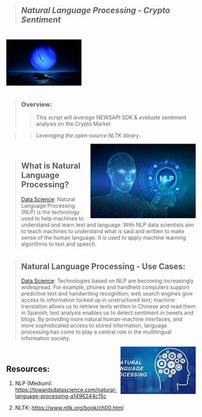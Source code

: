 >## *Natural Language Processing - Crypto Sentiment*  
#

<img src="Images/neptune.jpg" align="center" width="200px"/>
<br clear="center"/>


#

>### Overview: 
>> This script will *leverage* NEWSAPI SDK & *evaluate* sentiment analysis on the Crypto Market

>> *Leveraging the open-source NLTK library*.

<img src="Images/NLP.jfif" align="right" width="280px"/>
<br clear="center"/>


>## What is Natural Language Processing?
> [Data Science](https://towardsdatascience.com/natural-language-processing-a1496244c15c): Natural Language Processing (NLP) is the technology used to help machines to understand and learn text and language. With NLP data scientists aim to teach machines to understand what is said and written to make sense of the human language. It is used to apply machine learning algorithms to text and speech.
#
>## Natural Language Processing - Use Cases:
> [Data Science](https://www.nltk.org/book/ch00.html): Technologies based on NLP are becoming increasingly widespread. For example, phones and handheld computers support predictive text and handwriting recognition; web search engines give access to information locked up in unstructured text; machine translation allows us to retrieve texts written in Chinese and read them in Spanish; text analysis enables us to detect sentiment in tweets and blogs. By providing more natural human-machine interfaces, and more sophisticated access to stored information, language processing has come to play a central role in the multilingual information society.
>
<img src="Images/NLP2.jfif" align="right" width="200px"/>
<br clear="center"/>

## Resources:
1. NLP (Medium):
https://towardsdatascience.com/natural-language-processing-a1496244c15c

2. NLTK:
https://www.nltk.org/book/ch00.html